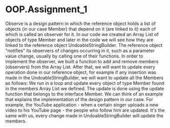 # OOP.Assignment_1
 

 Observe is a design pattern in which the reference object holds a list of objects (in our case Member) that depend on it (are linked to it) each of which is called an observer for it.
In our code we created an Array List of objects of type Member and later in the code we will see how they are linked to the reference object UndoableStringBuilder.
The reference object "notifies" its observers of changes occurring in it, such as a parameter value change, usually by calling one of their functions.
In order to implement the observer, we built a function to add and remove members (observers) from the Array List.
After that, we will want to update every operation done in our reference object, for example if any insertion was made in the UndoableStringBuilder, we will want to update all the Members as follows:
We run in a loop and update every object of type Member found in the members Array List we defined.
The update is done using the update function that belongs to the interface Member.
We can think of an example that explains the implementation of the design pattern in our case. For example, the YouTube application - when a certain singer uploads a new video to his YouTube page - the people who follow him are updated. It's the same with us, every change made in UndoableStringBuilder will update the members.
